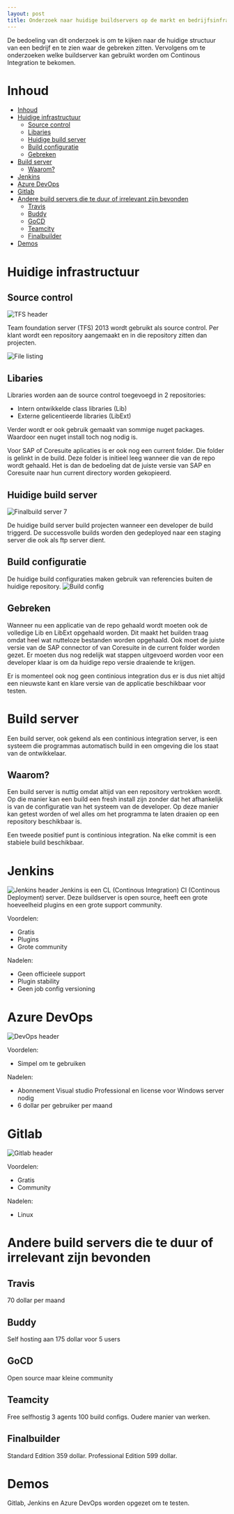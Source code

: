 ```yaml
---
layout: post
title: Onderzoek naar huidige buildservers op de markt en bedrijfsinfrastructuur
---
```


De bedoeling van dit onderzoek is om te kijken naar de huidige structuur van een bedrijf en te zien waar de gebreken zitten. Vervolgens om te onderzoeken welke buildserver kan gebruikt worden om Continous Integration te bekomen.
# Inhoud
<!-- TOC depthFrom:1 depthTo:6 withLinks:1 updateOnSave:1 orderedList:0 -->

- [Inhoud](#inhoud)
- [Huidige infrastructuur](#huidige-infrastructuur)
	- [Source control](#source-control)
	- [Libaries](#libaries)
	- [Huidige build server](#huidige-build-server)
	- [Build configuratie](#build-configuratie)
	- [Gebreken](#gebreken)
- [Build server](#build-server)
	- [Waarom?](#waarom)
- [Jenkins](#jenkins)
- [Azure DevOps](#azure-devops)
- [Gitlab](#gitlab)
- [Andere build servers die te duur of irrelevant zijn bevonden](#andere-build-servers-die-te-duur-of-irrelevant-zijn-bevonden)
	- [Travis](#travis)
	- [Buddy](#buddy)
	- [GoCD](#gocd)
	- [Teamcity](#teamcity)
	- [Finalbuilder](#finalbuilder)
- [Demos](#demos)

<!-- /TOC -->

# Huidige infrastructuur
## Source control
![TFS header](/assets/tfsheader.png)

Team foundation server (TFS) 2013 wordt gebruikt als source control. Per klant wordt een repository aangemaakt en in die repository zitten dan projecten.

![File listing](/assets/brfiles.png)


## Libaries
Libraries worden aan de source control toegevoegd in 2 repositories:
- Intern ontwikkelde class libraries (Lib)
- Externe gelicentieerde libraries (LibExt)

Verder wordt er ook gebruik gemaakt van sommige nuget packages. Waardoor een nuget install toch nog nodig is.

Voor SAP of Coresuite aplicaties is er ook nog een current folder. Die folder is gelinkt in de build. Deze folder is initieel leeg wanneer die van de repo wordt gehaald. Het is dan de bedoeling dat de juiste versie van SAP en Coresuite naar hun current directory worden gekopieerd.

## Huidige build server
![Finalbuild server 7](/assets/finalbuildheader.png)

De huidige build server build projecten wanneer een developer de build triggerd. De successvolle builds worden den gedeployed naar een staging server die ook als ftp server dient.

## Build configuratie
De huidige build configuraties maken gebruik van referencies buiten de huidige repository.
![Build config](/assets/libref.png)

## Gebreken

Wanneer nu een applicatie van de repo gehaald wordt moeten ook de volledige Lib en LibExt opgehaald worden. Dit maakt het builden traag omdat heel wat nutteloze bestanden worden opgehaald. Ook moet de juiste versie van de SAP connector of van Coresuite in de current folder worden gezet. Er moeten dus nog redelijk wat stappen uitgevoerd worden voor een developer klaar is om da huidige repo versie draaiende te krijgen.

Er is momenteel ook nog geen continious integration dus er is dus niet altijd een nieuwste kant en klare versie van de applicatie beschikbaar voor testen.

# Build server
Een build server, ook gekend als een continious integration server, is een systeem die programmas automatisch build in een omgeving die los staat van de ontwikkelaar.

## Waarom?

Een build server is nuttig omdat altijd van een repository vertrokken wordt. Op die manier kan een build een fresh install zijn zonder dat het afhankelijk is van de configuratie van het systeem van de developer. Op deze manier kan getest worden of wel alles om het programma te laten draaien op een repository beschikbaar is.

Een tweede positief punt is continious integration. Na elke commit is een stabiele build beschikbaar.
# Jenkins
![Jenkins header](/assets/jenkinsheader.png)
Jenkins is een CL (Continous Integration) CI (Continous Deployment) server. Deze buildserver is open source, heeft een grote hoeveelheid plugins en een grote support community.

Voordelen:
- Gratis
- Plugins
- Grote community

Nadelen:
- Geen officieele support
- Plugin stability
- Geen job config versioning


# Azure DevOps
![DevOps header](/assets/azuredevopsheaderalt.png)

Voordelen:
- Simpel om te gebruiken

Nadelen:
- Abonnement Visual studio Professional en license voor Windows server nodig
- 6 dollar per gebruiker per maand

# Gitlab
![Gitlab header](/assets/gitlabheader.png)

Voordelen:
- Gratis
- Community

Nadelen:
- Linux

# Andere build servers die te duur of irrelevant zijn bevonden

## Travis
70 dollar per maand
## Buddy
Self hosting aan 175 dollar voor 5 users
## GoCD
Open source maar kleine community
## Teamcity
Free selfhostig 3 agents 100 build configs. Oudere manier van werken.
## Finalbuilder
Standard Edition 359 dollar.
Professional Edition 599 dollar.

# Demos

Gitlab, Jenkins en Azure DevOps worden opgezet om te testen.
